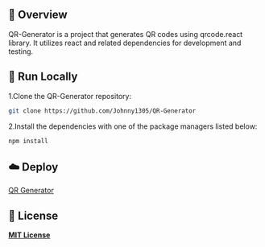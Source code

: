 ## 📌 Overview

QR-Generator is a project that generates QR codes using qrcode.react library. It utilizes react and related dependencies for development and testing.


## 🚀 Run Locally
1.Clone the QR-Generator repository:
```sh
git clone https://github.com/Johnny1305/QR-Generator
```
2.Install the dependencies with one of the package managers listed below:
```bash
npm install
```

## ☁️ Deploy

[QR Generator](https://gen-qr.vercel.app)

## 📄 License

[**MIT License**](LICENSE)

